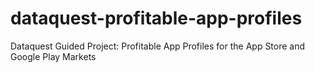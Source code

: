 # dataquest-profitable-app-profiles
Dataquest Guided Project: Profitable App Profiles for the App Store and Google Play Markets
